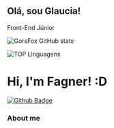 ## Olá, sou Glaucia! 


<div>
 Front-End Júnior
 
 

 
![GorsFox GitHub stats](https://github-readme-stats.vercel.app/api?username=gorsfox&show_icons=true&theme=dracula)

![TOP Linguagens](https://github-readme-stats.vercel.app/api/top-langs/?username=gorsfox&layout=compact&theme=dracula)

# Hi, I'm Fagner! :D

[![Github Badge](https://img.shields.io/badge/-Github-000?style=flat-square&logo=Github&logoColor=white&link=https://github.com/GORSFox)](https://github.com/GORSFox)


### About me



  
  
